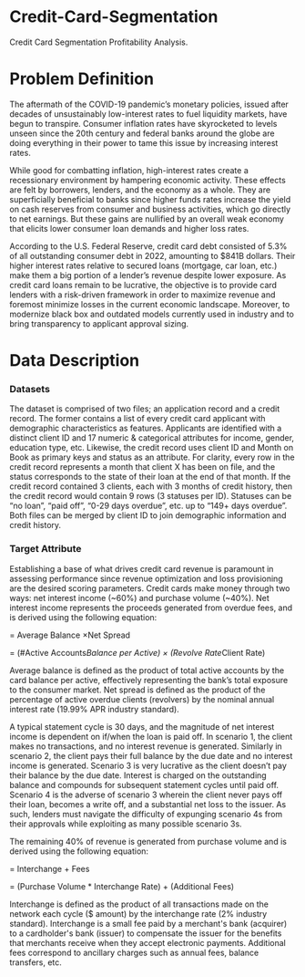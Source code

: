 # Credit-Card-Segmentation
Credit Card Segmentation Profitability Analysis.

# Problem Definition
The aftermath of the COVID-19 pandemic’s monetary policies, issued after decades of unsustainably low-interest rates to fuel liquidity markets, have begun to transpire.  Consumer inflation rates have skyrocketed to levels unseen since the 20th century and federal banks around the globe are doing everything in their power to tame this issue by increasing interest rates. 

While good for combatting inflation, high-interest rates create a recessionary environment by hampering economic activity. These effects are felt by borrowers, lenders, and the economy as a whole. They are superficially beneficial to banks since higher funds rates increase the yield on cash reserves from consumer and business activities, which go directly to net earnings. But these gains are nullified by an overall weak economy that elicits lower consumer loan demands and higher loss rates. 

According to the U.S. Federal Reserve, credit card debt consisted of 5.3% of all outstanding consumer debt in 2022, amounting to $841B dollars. Their higher interest rates relative to secured loans (mortgage, car loan, etc.) make them a big portion of a lender’s revenue despite lower exposure. As credit card loans remain to be lucrative, the objective is to provide card lenders with a risk-driven framework in order to maximize revenue and foremost minimize losses in the current economic landscape. Moreover, to modernize black box and outdated models currently used in industry and to bring transparency to applicant approval sizing.  

# Data Description 
### Datasets

The dataset is comprised of two files; an application record and a credit record. The former contains a list of every credit card applicant with demographic characteristics as features. Applicants are identified with a distinct client ID and 17 numeric & categorical attributes for income, gender, education type, etc. Likewise, the credit record uses client ID and Month on Book as primary keys and status as an attribute. For clarity, every row in the credit record represents a month that client X has been on file, and the status corresponds to the state of their loan at the end of that month. If the credit record contained 3 clients, each with 3 months of credit history, then the credit record would contain 9 rows (3 statuses per ID). Statuses can be “no loan”, “paid off”, “0-29 days overdue”, etc. up to “149+ days overdue”. Both files can be merged by client ID to join demographic information and credit history. 

### Target Attribute
Establishing a base of what drives credit card revenue is paramount in assessing performance since revenue optimization and loss provisioning are the desired scoring parameters. Credit cards make money through two ways: net interest income (~60%) and purchase volume (~40%). Net interest income represents the proceeds generated from overdue fees, and is derived using the following equation:

= Average Balance ×Net Spread

= (#Active Accounts*Balance per Active)  × (Revolve Rate*Client Rate)

Average balance is defined as the product of total active accounts by the card balance per active, effectively representing the bank’s total exposure to the consumer market. Net spread is defined as the product of the percentage of active overdue clients (revolvers) by the nominal annual interest rate (19.99% APR industry standard). 

A typical statement cycle is 30 days, and the magnitude of net interest income is dependent on if/when the loan is paid off. In scenario 1, the client makes no transactions, and no interest revenue is generated. Similarly in scenario 2, the client pays their full balance by the due date and no interest income is generated. Scenario 3 is very lucrative as the client doesn’t pay their balance by the due date. Interest is charged on the outstanding balance and compounds for subsequent statement cycles until paid off. Scenario 4 is the adverse of scenario 3 wherein the client never pays off their loan, becomes a write off, and a substantial net loss to the issuer. As such, lenders must navigate the difficulty of expunging scenario 4s from their approvals while exploiting as many possible scenario 3s. 

The remaining 40% of revenue is generated from purchase volume and is derived using the following equation:

= Interchange + Fees

= (Purchase Volume * Interchange Rate) + (Additional Fees)

Interchange is defined as the product of all transactions made on the network each cycle ($ amount) by the interchange rate (2% industry standard). Interchange is a small fee paid by a merchant's bank (acquirer) to a cardholder's bank (issuer) to compensate the issuer for the benefits that merchants receive when they accept electronic payments. Additional fees correspond to ancillary charges such as annual fees, balance transfers, etc. 
